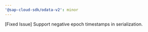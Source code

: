 ```yaml
---
'@sap-cloud-sdk/odata-v2': minor
---
```


[Fixed Issue] Support negative epoch timestamps in serialization.
